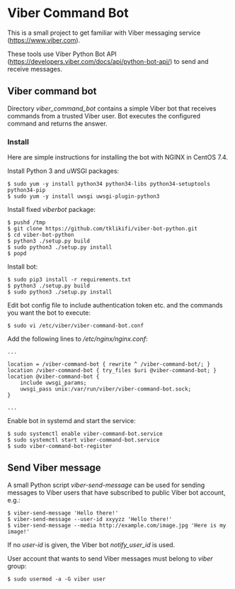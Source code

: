 # Viber Command Bot

This is a small project to get familiar with Viber messaging service
(https://www.viber.com).

These tools use Viber Python Bot API
(https://developers.viber.com/docs/api/python-bot-api/) to send and receive
messages.

## Viber command bot

Directory *viber_command_bot* contains a simple Viber bot that receives
commands from a trusted Viber user. Bot executes the configured command and
returns the answer.

### Install

Here are simple instructions for installing the bot with NGINX in CentOS 7.4.

Install Python 3 and uWSGI packages:

    $ sudo yum -y install python34 python34-libs python34-setuptools python34-pip
    $ sudo yum -y install uwsgi uwsgi-plugin-python3

Install fixed *viberbot* package:

    $ pushd /tmp
    $ git clone https://github.com/tklikifi/viber-bot-python.git
    $ cd viber-bot-python
    $ python3 ./setup.py build
    $ sudo python3 ./setup.py install
    $ popd
    
Install bot:

    $ sudo pip3 install -r requirements.txt
    $ python3 ./setup.py build
    $ sudo python3 ./setup.py install

Edit bot config file to include authentication token etc. and the commands you
want the bot to execute:

    $ sudo vi /etc/viber/viber-command-bot.conf


Add the following lines to */etc/nginx/nginx.conf*:

    ...
    
    location = /viber-command-bot { rewrite ^ /viber-command-bot/; }   
    location /viber-command-bot { try_files $uri @viber-command-bot; }  
    location @viber-command-bot { 
        include uwsgi_params;                          
        uwsgi_pass unix:/var/run/viber/viber-command-bot.sock;       
    }                   
    
    ...


Enable bot in systemd and start the service:

    $ sudo systemctl enable viber-command-bot.service
    $ sudo systemctl start viber-command-bot.service
    $ sudo viber-command-bot-register

## Send Viber message

A small Python script *viber-send-message* can be used for sending messages to
Viber users that have subscribed to public Viber bot account, e.g.:

    $ viber-send-message 'Hello there!'
    $ viber-send-message --user-id xxyyzz 'Hello there!'
    $ viber-send-message --media http://example.com/image.jpg 'Here is my image!'

If no *user-id* is given, the Viber bot *notify_user_id* is used.

User account that wants to send Viber messages must belong to *viber* group:

    $ sudo usermod -a -G viber user
